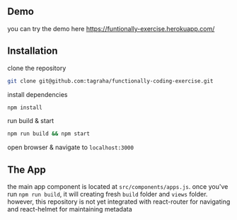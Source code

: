 ## Demo

you can try the demo here
https://funtionally-exercise.herokuapp.com/

## Installation

clone the repository
```bash
git clone git@github.com:tagraha/functionally-coding-exercise.git
```

install dependencies
```bash
npm install
```

run build & start
```bash
npm run build && npm start
```

open browser & navigate to `localhost:3000`


## The App
the main app component is located at `src/components/apps.js`.
once you've run `npm run build`, it will creating fresh `build` folder and `views` folder. however, this repository is not yet integrated with react-router for navigating and react-helmet for maintaining metadata 